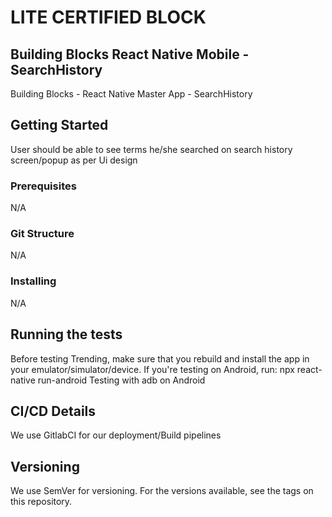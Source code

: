 # LITE CERTIFIED BLOCK
## Building Blocks React Native Mobile -  SearchHistory

Building Blocks - React Native Master App - SearchHistory

## Getting Started
User should be able to see terms he/she searched on search history screen/popup as per Ui design

### Prerequisites
N/A

### Git Structure
N/A

### Installing
N/A

## Running the tests
Before testing Trending, make sure that you rebuild and install the app in your emulator/simulator/device.
If you're testing on Android, run:
npx react-native run-android
Testing with adb on Android​

## CI/CD Details
We use GitlabCI for our deployment/Build pipelines
## Versioning
We use SemVer for versioning. For the versions available, see the tags on this repository.